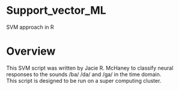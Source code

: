 # Support_vector_ML
 SVM approach in R

# Overview

This SVM script was written by Jacie R. McHaney to classify neural responses to the sounds /ba/ /da/ and /ga/ in the time domain. 
<br>
This script is designed to be run on a super computing cluster. 